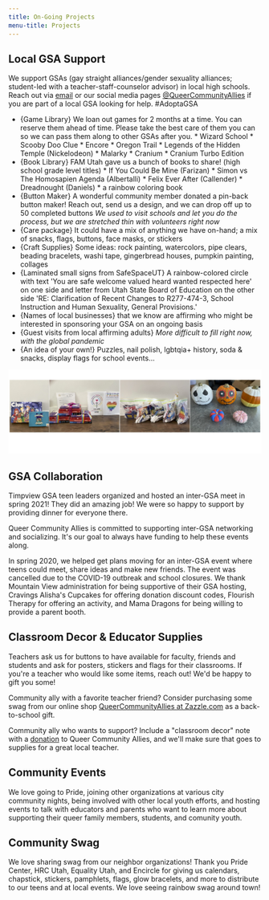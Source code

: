 ```yaml
---
title: On-Going Projects
menu-title: Projects
---
```


## Local GSA Support 

We support GSAs (gay straight alliances/gender sexuality alliances; student-led with a teacher-staff-counselor advisor) in local high schools. Reach out via [email](mailto:contact@queercommunityallies.org) or our social media pages [@QueerCommunityAllies](https://queercommunityallies.org/social/) if you are part of a local GSA looking for help. #AdoptaGSA 

- {Game Library} We loan out games for 2 months at a time. You can reserve them ahead of time. Please take the best care of them you can so we can pass them along to other GSAs after you. * Wizard School * Scooby Doo Clue * Encore * Oregon Trail * Legends of the Hidden Temple (Nickelodeon) * Malarky * Cranium * Cranium Turbo Edition
- {Book Library} FAM Utah gave us a bunch of books to share! (high school grade level titles) * If You Could Be Mine (Farizan) * Simon vs The Homosapien Agenda (Albertalli) * Felix Ever After (Callender) * Dreadnought (Daniels) * a rainbow coloring book
- {Button Maker} A wonderful community member donated a pin-back button maker! Reach out, send us a design, and we can drop off up to 50 completed buttons *We used to visit schools and let you do the process, but we are stretched thin with volunteers right now*  
- {Care package} It could have a mix of anything we have on-hand; a mix of snacks, flags, buttons, face masks, or stickers
- {Craft Supplies} Some ideas: rock painting, watercolors, pipe clears, beading bracelets, washi tape, gingerbread houses, pumpkin painting, collages
- {Laminated small signs from SafeSpaceUT} A rainbow-colored circle with text 'You are safe welcome valued heard wanted respected here' on one side and letter from Utah State Board of Education on the other side 'RE: Clarification of Recent Changes to R277-474-3, School Instruction and Human Sexuality, General Provisions.'
- {Names of local businesses} that we know are affirming who might be interested in sponsoring your GSA on an ongoing basis
- {Guest visits from local affirming adults} *More difficult to fill right now, with the global pandemic*
- {An idea of your own!} Puzzles, nail polish, lgbtqia+ history, soda & snacks, display flags for school events... 

![current swag closet](/files/swagclosetcurrent.jpg) 

## GSA Collaboration

Timpview GSA teen leaders organized and hosted an inter-GSA meet in spring 2021! They did an amazing job! We were so happy to support by providing dinner for everyone there. 

Queer Community Allies is committed to supporting inter-GSA networking and socializing. It's our goal to always have funding to help these events along. 

In spring 2020, we helped get plans moving for an inter-GSA event where teens could meet, share ideas and make new friends. The event was cancelled due to the COVID-19 outbreak and school closures. We thank Mountain View administration for being supportive of their GSA hosting, Cravings Alisha's Cupcakes for offering donation discount codes, Flourish Therapy for offering an activity, and Mama Dragons for being willing to provide a parent booth. 

## Classroom Decor & Educator Supplies

Teachers ask us for buttons to have available for faculty, friends and students and ask for posters, stickers and flags for their classrooms. If you're a teacher who would like some items, reach out! We'd be happy to gift you some! 

Community ally with a favorite teacher friend? Consider purchasing some swag from our online shop [QueerCommunityAllies at Zazzle.com](https://www.zazzle.com/store/queercommunityallies) as a back-to-school gift. 

Community ally who wants to support? Include a "classroom decor" note with a [donation](https://queercommunityallies.org/donate/) to Queer Community Allies, and we'll make sure that goes to supplies for a great local teacher. 

## Community Events

We love going to Pride, joining other organizations at various city community nights, being involved with other local youth efforts, and hosting events to talk with educators and parents who want to learn more about supporting their queer family members, students, and comunity youth. 

## Community Swag

We love sharing swag from our neighbor organizations! Thank you Pride Center, HRC Utah, Equality Utah, and Encircle for giving us calendars, chapstick, stickers, pamphlets, flags, glow bracelets, and more to distribute to our teens and at local events. We love seeing rainbow swag around town!
